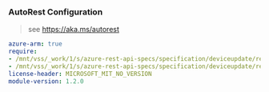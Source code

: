 ### AutoRest Configuration

> see https://aka.ms/autorest

``` yaml
azure-arm: true
require:
- /mnt/vss/_work/1/s/azure-rest-api-specs/specification/deviceupdate/resource-manager/readme.md
- /mnt/vss/_work/1/s/azure-rest-api-specs/specification/deviceupdate/resource-manager/readme.go.md
license-header: MICROSOFT_MIT_NO_VERSION
module-version: 1.2.0
```